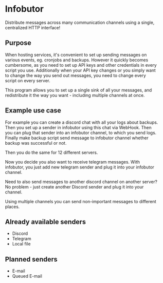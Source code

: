 # Infobutor
Distribute messages across many communication channels using a single, centralized HTTP interface!

## Purpose
When hosting services, it's convenient to set up sending messages on various events, eg. cronjobs and backups. However it quickly becomes cumbersome, as you need to set up API keys and other credentials in every script you use. Additionally when your API key changes or you simply want to change the way you send out messages, you need to change every script on every server.

This program allows you to set up a single sink of all your messages, and redistribute it the way you want - including multiple channels at once.

## Example use case

For example you can create a discord chat with all your logs about backups. Then you set up a sender in infobutor using this chat via WebHook. Then you can plug that sender into an infobutor channel, to which you send logs. Finally make backup script send message to infobutor channel whether backup was successful or not.

Then you do the same for 12 different servers.

Now you decide you also want to receive telegram messages. With infobutor, you just add new telegram sender and plug it into your infobutor channel.

Need to also send messages to another discord channel on another server? No problem - just create another Discord sender and plug it into your channel.

Using multiple channels you can send non-important messages to different places.

## Already available senders
- Discord
- Telegram
- Local file

## Planned senders
- E-mail
- Queued E-mail
